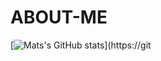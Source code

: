 # ABOUT-ME


[![Mats's GitHub stats](https://github-readme-stats.vercel.app/api?username=MatxLabs)](https://git
